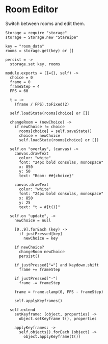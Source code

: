 Room Editor
===========

Switch between rooms and edit them.

    Storage = require "storage"
    storage = Storage.new "StarWipe"

    key = "room_data"
    rooms = storage.get(key) or []

    persist = ->
      storage.set key, rooms

    module.exports = (I={}, self) ->
      choice = 0
      frame = 0
      frameStep = 4
      FPS = 60

      t = ->
        (frame / FPS).toFixed(2)

      self.loadState(rooms[choice] or [])

      changeRoom = (newChoice) ->
        if newChoice != choice
          rooms[choice] = self.saveState()
          choice = newChoice
          self.loadState(rooms[choice] or [])

      self.on "overlay", (canvas) ->
        canvas.drawText
          color: "white"
          font: "24px bold consolas, monospace"
          x: 850
          y: 50
          text: "Room: ##{choice}"

        canvas.drawText
          color: "white"
          font: "24px bold consolas, monospace"
          x: 850
          y: 25
          text: "t = #{t()}"

      self.on "update", ->
        newChoice = null

        [0..9].forEach (key) ->
          if justPressed[key]
            newChoice = key

        if newChoice?
          changeRoom newChoice
          persist()

        if justPressed["="] and keydown.shift
          frame += frameStep

        if justPressed["-"]
          frame -= frameStep

        frame = frame.clamp(0, FPS - frameStep)

        self.applyKeyframes()

      self.extend
        setKeyframe: (object, properties) ->
          object.setKeyframe t(), properties

        applyKeyframes: ->
          self.objects().forEach (object) ->
            object.applyKeyframe(t())
